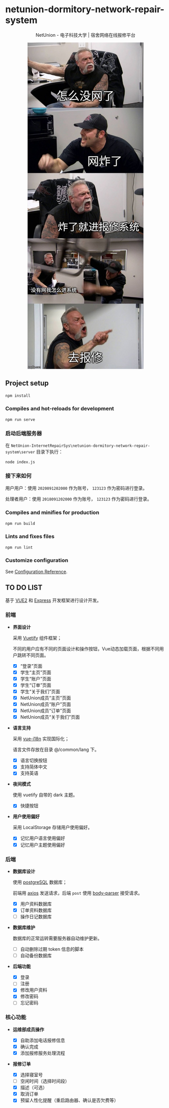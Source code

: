 # netunion-dormitory-network-repair-system

<div align=center>

  NetUnion - 电子科技大学 | 宿舍网络在线报修平台

  <img src="./src/assets/networkOff.jpg" alt="你没网啦？"/>

</div>

## Project setup

``` node
npm install
```

### Compiles and hot-reloads for development

``` node
npm run serve
```

### 启动后端服务器

在 `NetUnion-InternetRepairSys\netunion-dormitory-network-repair-system\server` 目录下执行：

``` node
node index.js
```

### 接下来如何

用户用户：使用 `2020091202000` 作为账号， `123123` 作为密码进行登录。

处理者用户：使用 `2018091202000` 作为账号， `123123` 作为密码进行登录。

### Compiles and minifies for production

``` node
npm run build
```

### Lints and fixes files

``` node
npm run lint
```

### Customize configuration

See [Configuration Reference](https://cli.vuejs.org/config/).

## TO DO LIST

基于 [VUE2](https://cn.vuejs.org/) 和 [Express](http://www.expressjs.com.cn/) 开发框架进行设计开发。

### 前端

- **界面设计**

  采用 [Vuetify](https://vuetifyjs.com/zh-Hans/) 组件框架；

  不同的用户应有不同的页面设计和操作按钮，Vue动态加载页面，根据不同用户跳转不同页面。

  - [x] “登录”页面
  - [x] 学生“主页”页面
  - [x] 学生“账户”页面
  - [x] 学生“订单”页面
  - [x] 学生“关于我们”页面
  - [x] NetUnion成员“主页”页面
  - [x] NetUnion成员“账户”页面
  - [x] NetUnion成员“订单”页面
  - [x] NetUnion成员“关于我们”页面

- **语言支持**

  采用 [vue-i18n](https://kazupon.github.io/vue-i18n/) 实现国际化；

  语言文件存放在目录 @/common/lang 下。

  - [x] 语言切换按钮
  - [x] 支持简体中文
  - [x] 支持英语

- **夜间模式**

  使用 vuetify 自带的 dark 主题。

  - [x] 快捷按钮

- **用户使用偏好**

  采用 LocalStorage 存储用户使用偏好。

  - [x] 记忆用户语言使用偏好
  - [x] 记忆用户主题使用偏好

### 后端

- **数据库设计**

  使用 [postgreSQL](https://www.postgresql.org/) 数据库；

  前端用 [axios](http://www.axios-js.com/) 发送请求，后端 `post` 使用 [body-parser](https://github.com/expressjs/body-parser) 接受请求。

  - [x] 用户资料数据库
  - [x] 订单资料数据库
  - [ ] 操作日记数据库

- **数据库维护**
  
  数据库的正常运转需要服务器自动维护更新。

  - [ ] 自动删除过期 token 信息的脚本
  - [ ] 自动备份数据库

- **后端功能**

  - [x] 登录
  - [ ] 注册
  - [x] 修改用户资料
  - [x] 修改密码
  - [ ] 忘记密码

### 核心功能

- **运维部成员操作**

  - [x] 自助添加电话报修信息
  - [x] 确认完成
  - [x] 添加报修服务处理流程

- **报修订单**

  - [x] 选择寝室号
  - [ ] 空闲时间（选择时间段）
  - [x] 描述（可选）
  - [x] 取消订单
  - [x] 预留人性化提醒（重启路由器、确认是否欠费等）
